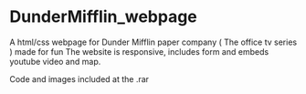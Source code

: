# DunderMifflin_webpage
A html/css webpage for Dunder Mifflin paper company ( The office tv series ) made for fun
The website is responsive, includes form and embeds youtube video and map.

Code and images included at the .rar 
